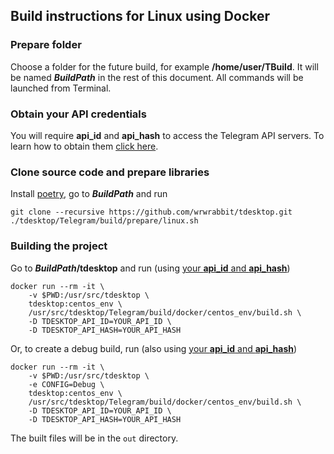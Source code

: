 ## Build instructions for Linux using Docker

### Prepare folder

Choose a folder for the future build, for example **/home/user/TBuild**. It will be named ***BuildPath*** in the rest of this document. All commands will be launched from Terminal.

### Obtain your API credentials

You will require **api_id** and **api_hash** to access the Telegram API servers. To learn how to obtain them [click here][api_credentials].

### Clone source code and prepare libraries

Install [poetry](https://python-poetry.org), go to ***BuildPath*** and run

    git clone --recursive https://github.com/wrwrabbit/tdesktop.git
    ./tdesktop/Telegram/build/prepare/linux.sh

### Building the project

Go to ***BuildPath*/tdesktop** and run (using [your **api_id** and **api_hash**](#obtain-your-api-credentials))

    docker run --rm -it \
        -v $PWD:/usr/src/tdesktop \
        tdesktop:centos_env \
        /usr/src/tdesktop/Telegram/build/docker/centos_env/build.sh \
        -D TDESKTOP_API_ID=YOUR_API_ID \
        -D TDESKTOP_API_HASH=YOUR_API_HASH

Or, to create a debug build, run (also using [your **api_id** and **api_hash**](#obtain-your-api-credentials))

    docker run --rm -it \
        -v $PWD:/usr/src/tdesktop \
        -e CONFIG=Debug \
        tdesktop:centos_env \
        /usr/src/tdesktop/Telegram/build/docker/centos_env/build.sh \
        -D TDESKTOP_API_ID=YOUR_API_ID \
        -D TDESKTOP_API_HASH=YOUR_API_HASH

The built files will be in the `out` directory.

[api_credentials]: api_credentials.md
